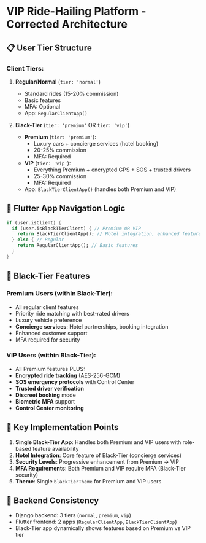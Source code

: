 # VIP Ride-Hailing Platform - Corrected Architecture

## 📋 User Tier Structure

### **Client Tiers:**
1. **Regular/Normal** (`tier: 'normal'`)
   - Standard rides (15-20% commission)
   - Basic features
   - MFA: Optional
   - App: `RegularClientApp()`

2. **Black-Tier** (`tier: 'premium'` OR `tier: 'vip'`)
   - **Premium** (`tier: 'premium'`):
     - Luxury cars + concierge services (hotel booking)
     - 20-25% commission
     - MFA: Required
   - **VIP** (`tier: 'vip'`):
     - Everything Premium + encrypted GPS + SOS + trusted drivers
     - 25-30% commission  
     - MFA: Required
   - App: `BlackTierClientApp()` (handles both Premium and VIP)

## 🎯 Flutter App Navigation Logic

```dart
if (user.isClient) {
  if (user.isBlackTierClient) { // Premium OR VIP
    return BlackTierClientApp(); // Hotel integration, enhanced features
  } else { // Regular
    return RegularClientApp(); // Basic features
  }
}
```

## 🏨 Black-Tier Features

### **Premium Users (within Black-Tier):**
- All regular client features
- Priority ride matching with best-rated drivers
- Luxury vehicle preference
- **Concierge services**: Hotel partnerships, booking integration
- Enhanced customer support
- MFA required for security

### **VIP Users (within Black-Tier):**
- All Premium features PLUS:
- **Encrypted ride tracking** (AES-256-GCM)
- **SOS emergency protocols** with Control Center
- **Trusted driver verification**
- **Discreet booking** mode
- **Biometric MFA** support
- **Control Center monitoring**

## 🔧 Key Implementation Points

1. **Single Black-Tier App**: Handles both Premium and VIP users with role-based feature availability
2. **Hotel Integration**: Core feature of Black-Tier (concierge services)
3. **Security Levels**: Progressive enhancement from Premium → VIP
4. **MFA Requirements**: Both Premium and VIP require MFA (Black-Tier security)
5. **Theme**: Single `blackTierTheme` for Premium and VIP users

## 🚀 Backend Consistency

- Django backend: 3 tiers (`normal`, `premium`, `vip`)
- Flutter frontend: 2 apps (`RegularClientApp`, `BlackTierClientApp`)
- Black-Tier app dynamically shows features based on Premium vs VIP tier
